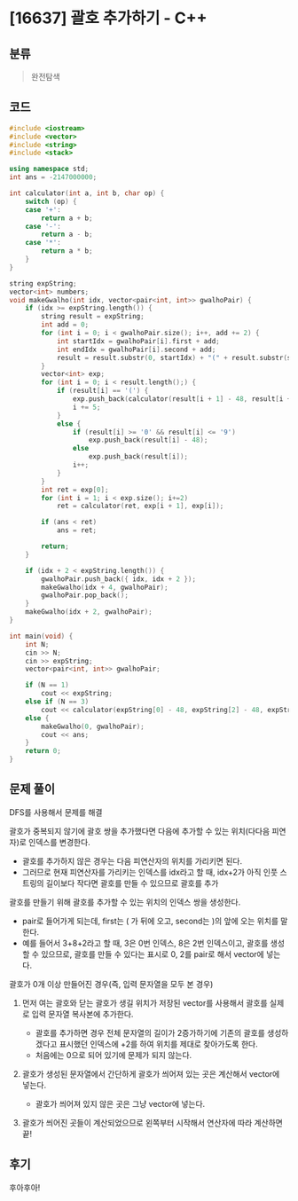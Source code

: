 # [16637] 괄호 추가하기 - C++

## 분류
> 완전탐색

## 코드
```c++
#include <iostream>
#include <vector>
#include <string>
#include <stack>

using namespace std;
int ans = -2147000000;

int calculator(int a, int b, char op) {
	switch (op) {
	case '+':
		return a + b;
	case '-':
		return a - b;
	case '*':
		return a * b;
	}
}

string expString;
vector<int> numbers;
void makeGwalho(int idx, vector<pair<int, int>> gwalhoPair) {
	if (idx >= expString.length()) {
		string result = expString;
		int add = 0;
		for (int i = 0; i < gwalhoPair.size(); i++, add += 2) {
			int startIdx = gwalhoPair[i].first + add;
			int endIdx = gwalhoPair[i].second + add;
			result = result.substr(0, startIdx) + "(" + result.substr(startIdx, endIdx - startIdx + 1) + ")" + result.substr(endIdx + 1);
		}
		vector<int> exp;
		for (int i = 0; i < result.length();) {
			if (result[i] == '(') {
				exp.push_back(calculator(result[i + 1] - 48, result[i + 3] - 48, result[i + 2]));
				i += 5;
			}
			else {
				if (result[i] >= '0' && result[i] <= '9')
					exp.push_back(result[i] - 48);
				else
					exp.push_back(result[i]);
				i++;
			}
		}
		int ret = exp[0];
		for (int i = 1; i < exp.size(); i+=2)
			ret = calculator(ret, exp[i + 1], exp[i]);

		if (ans < ret)
			ans = ret;

		return;
	}

	if (idx + 2 < expString.length()) {
		gwalhoPair.push_back({ idx, idx + 2 });
		makeGwalho(idx + 4, gwalhoPair);
		gwalhoPair.pop_back();
	}
	makeGwalho(idx + 2, gwalhoPair);
}

int main(void) {
	int N;
	cin >> N;
	cin >> expString;
	vector<pair<int, int>> gwalhoPair;

	if (N == 1)
		cout << expString;
	else if (N == 3)
		cout << calculator(expString[0] - 48, expString[2] - 48, expString[1]);
	else {
		makeGwalho(0, gwalhoPair);
		cout << ans;
	}
	return 0;
}
```

## 문제 풀이
DFS를 사용해서 문제를 해결

괄호가 중복되지 않기에 괄호 쌍을 추가했다면 다음에 추가할 수 있는 위치(다다음 피연자)로 인덱스를 변경한다.
- 괄호를 추가하지 않은 경우는 다음 피연산자의 위치를 가리키면 된다.
- 그러므로 현재 피연산자를 가리키는 인덱스를 idx라고 할 때, idx+2가 아직 인풋 스트링의 길이보다 작다면 괄호를 만들 수 있으므로 괄호를 추가

괄호를 만들기 위해 괄호를 추가할 수 있는 위치의 인덱스 쌍을 생성한다.
- pair로 들어가게 되는데, first는 ( 가 뒤에 오고, second는 )의 앞에 오는 위치를 말한다.
- 예를 들어서 3+8+2라고 할 때, 3은 0번 인덱스, 8은 2번 인덱스이고, 괄호를 생성할 수 있으므로, 괄호를 만들 수 있다는 표시로 0, 2를 pair로 해서 vector에 넣는다.

괄호가 0개 이상 만들어진 경우(즉, 입력 문자열을 모두 본 경우)
1. 먼저 여는 괄호와 닫는 괄호가 생길 위치가 저장된 vector를 사용해서 괄호를 실제로 입력 문자열 복사본에 추가한다.
   - 괄호를 추가하면 경우 전체 문자열의 길이가 2증가하기에 기존의 괄호를 생성하겠다고 표시했던 인덱스에 +2를 하여 위치를 제대로 찾아가도록 한다.
   - 처음에는 0으로 되어 있기에 문제가 되지 않는다.

1. 괄호가 생성된 문자열에서 간단하게 괄호가 씌어져 있는 곳은 계산해서 vector에 넣는다.
   - 괄호가 씌어져 있지 않은 곳은 그냥 vector에 넣는다.

1. 괄호가 씌어진 곳들이 계산되었으므로 왼쪽부터 시작해서 연산자에 따라 계산하면 끝!

## 후기
후아후아!